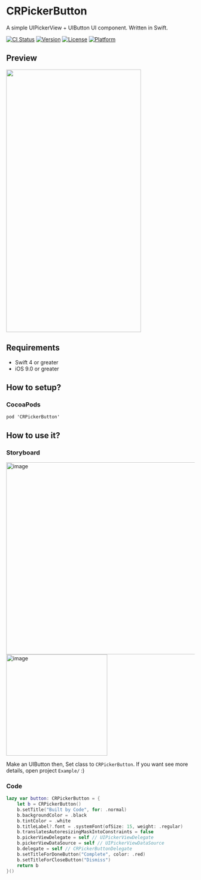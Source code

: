 # CRPickerButton
A simple UIPickerView + UIButton UI component. Written in Swift.

[![CI Status](https://img.shields.io/travis/chorim/CRPickerButton.svg?style=flat)](https://travis-ci.org/chorim/CRPickerButton)
[![Version](https://img.shields.io/cocoapods/v/CRPickerButton.svg?style=flat)](https://cocoapods.org/pods/CRPickerButton)
[![License](https://img.shields.io/cocoapods/l/CRPickerButton.svg?style=flat)](https://cocoapods.org/pods/CRPickerButton)
[![Platform](https://img.shields.io/cocoapods/p/CRPickerButton.svg?style=flat)](https://cocoapods.org/pods/CRPickerButton)

## Preview
<img src="https://user-images.githubusercontent.com/11539551/118927160-56e71480-b97c-11eb-9b4b-91bddae239c4.png" data-canonical-src="https://user-images.githubusercontent.com/11539551/118927160-56e71480-b97c-11eb-9b4b-91bddae239c4.png" width="360" height="700" />

## Requirements
- Swift 4 or greater
- iOS 9.0 or greater

## How to setup?
### CocoaPods
```code
pod 'CRPickerButton'
```

## How to use it?

### Storyboard
<img width="512" alt="image" src="https://user-images.githubusercontent.com/11539551/118927329-931a7500-b97c-11eb-993f-f1cb45debf5b.png">
<img width="270" alt="image" src="https://user-images.githubusercontent.com/11539551/118927641-12a84400-b97d-11eb-91c5-323b1126d8b9.png">

Make an UIButton then, Set class to `CRPickerButton`.
If you want see more details, open project `Example/` :)

### Code
```swift
lazy var button: CRPickerButton = {
    let b = CRPickerButton()
    b.setTitle("Built by Code", for: .normal)
    b.backgroundColor = .black
    b.tintColor = .white
    b.titleLabel?.font = .systemFont(ofSize: 15, weight: .regular)
    b.translatesAutoresizingMaskIntoConstraints = false
    b.pickerViewDelegate = self // UIPickerViewDelegate
    b.pickerViewDataSource = self // UIPickerViewDataSource
    b.delegate = self // CRPickerButtonDelegate
    b.setTitleForDoneButton("Complete", color: .red)
    b.setTitleForCloseButton("Dismiss")
    return b
}()
```
